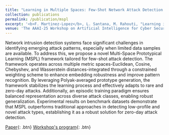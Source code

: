 ```yaml
---
title: "Learning in Multiple Spaces: Few-Shot Network Attack Detection with Metric-Fused Prototypical Networks"
collection: publications
permalink: /publication/mspl
excerpt: '<b>F. Martinez-Lopez</b>, L. Santana, M. Rahouti, "Learning in Multiple Spaces: Few-Shot Network Attack Detection with Metric-Fused Prototypical Networks"'
venue: 'The AAAI-25 Workshop on Artificial Intelligence for Cyber Security (AICS)'
---
```

Network intrusion detection systems face significant challenges in identifying emerging attack patterns, especially when limited data samples are available. To address this, we propose a novel Multi-Space Prototypical Learning (MSPL) framework tailored for few-shot attack detection. The framework operates across multiple metric spaces-Euclidean, Cosine, Chebyshev, and Wasserstein distances-integrated through a constrained weighting scheme to enhance embedding robustness and improve pattern recognition. By leveraging Polyak-averaged prototype generation, the framework stabilizes the learning process and effectively adapts to rare and zero-day attacks. Additionally, an episodic training paradigm ensures balanced representation across diverse attack classes, enabling robust generalization. Experimental results on benchmark datasets demonstrate that MSPL outperforms traditional approaches in detecting low-profile and novel attack types, establishing it as a robust solution for zero-day attack detection.


[Paper](https://arxiv.org/abs/2501.00050){: .btn}
[Workshop's program](http://aics.site/AICS2025/program.html){: .btn}
<!-- [](https://huggingface.co/spaces/GradApplicationDocuments/GradApp){: .btn} -->

